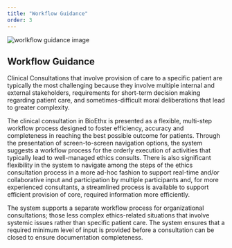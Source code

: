 ```yaml
---
title: "Workflow Guidance"
order: 3
---
```


![worlkflow guidance image](/workflow-guidance.jpg)

## Workflow Guidance

Clinical Consultations that involve provision of care to a specific patient are typically the most challenging because they involve multiple internal and external stakeholders, requirements for short-term decision making regarding patient care, and sometimes-difficult moral deliberations that lead to greater complexity.

The clinical consultation in BioEthx is presented as a flexible, multi-step workflow process designed to foster efficiency, accuracy and completeness in reaching the best possible outcome for patients. Through the presentation of screen-to-screen navigation options, the system suggests a workflow process for the orderly execution of activities that typically lead to well-managed ethics consults. There is also significant flexibility in the system to navigate among the steps of the ethics consultation process in a more ad-hoc fashion to support real-time and/or collaborative input and participation by multiple participants and, for more experienced consultants, a streamlined process is available to support efficient provision of core, required information more efficiently.

The system supports a separate workflow process for organizational consultations; those less complex ethics-related situations that involve systemic issues rather than specific patient care. The system ensures that a required minimum level of input is provided before a consultation can be closed to ensure documentation completeness.
